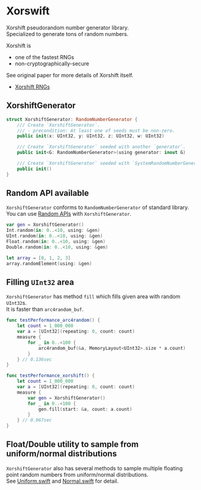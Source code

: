 # Xorswift
Xorshift pseudorandom number generator library.  
Specialized to generate tons of random numbers.  

Xorshift is 
- one of the fastest RNGs
- non-cryptographically-secure

See original paper for more details of Xorshift itself.

- [Xorshift RNGs](https://www.jstatsoft.org/index.php/jss/article/view/v008i14/xorshift.pdf)

## XorshiftGenerator

```swift
struct XorshiftGenerator: RandomNumberGenerator {
    /// Create `XorshiftGenerator`.
    /// - precondition: At least one of seeds must be non-zero.
    public init(x: UInt32, y: UInt32, z: UInt32, w: UInt32)

    /// Create `XorshiftGenerator` seeded with another `generator`.
    public init<G: RandomNumberGenerator>(using generator: inout G)

    /// Create `XorshiftGenerator` seeded with `SystemRandomNumberGenerator`.
    public init()
}
```

## Random API available

`XorshiftGenerator` conforms to `RandomNumberGenerator` of standard library.  
You can use [Random APIs](https://github.com/apple/swift-evolution/blob/master/proposals/0202-random-unification.md#random-api) with `XorshiftGenerator`.

```swift
var gen = XorshiftGenerator()
Int.random(in: 0..<10, using: &gen)
UInt.random(in: 0..<10, using: &gen)
Float.random(in: 0..<10, using: &gen)
Double.random(in: 0..<10, using: &gen)

let array = [0, 1, 2, 3]
array.randomElement(using: &gen)
```

## Filling `UInt32` area
`XorshiftGenerator` has method `fill` which fills given area with random `UInt32`s.  
It is faster than `arc4random_buf`.

```swift
func testPerformance_arc4random() {
    let count = 1_000_000
    var a = [UInt32](repeating: 0, count: count)
    measure {
        for _ in 0..<100 {
            arc4random_buf(&a, MemoryLayout<UInt32>.size * a.count)
        }
    } // 0.136sec
}

func testPerformance_xorshift() {
    let count = 1_000_000
    var a = [UInt32](repeating: 0, count: count)
    measure {
        var gen = XorshiftGenerator()
        for _ in 0..<100 {
            gen.fill(start: &a, count: a.count)
        }
    } // 0.067sec
}
```

## Float/Double utility to sample from uniform/normal distributions

`XorshiftGenerator` also has several methods to sample multiple floating point random numbers from uniform/normal distributions.  
See [Uniform.swift](https://github.com/t-ae/xorswift/blob/master/Sources/Xorswift/Uniform.swift) and [Normal.swift](https://github.com/t-ae/xorswift/blob/master/Sources/Xorswift/Normal.swift) for detail.
